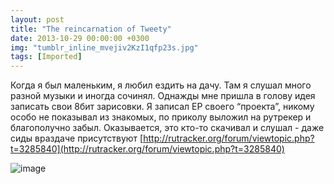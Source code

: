 ```yaml
---
layout: post
title: "The reincarnation of Tweety"
date: 2013-10-29 00:00:00 +0300
img: "tumblr_inline_mvejiv2KzI1qfp23s.jpg"
tags: [Imported]
---
```


Когда я был маленьким, я любил ездить на дачу. Там я слушал много разной музыки и иногда сочинял. Однажды мне пришла в голову идея записать свои 8бит зарисовки. Я записал ЕР своего “проекта”, никому особо не показывал из знакомых, по приколу выложил на рутрекер и благополучно забыл. Оказывается, это кто-то скачивал и слушал - даже сиды враздаче присутствуют [http://rutracker.org/forum/viewtopic.php?t=3285840](http://rutracker.org/forum/viewtopic.php?t=3285840)

![image](/blog/assets/tumblr_inline_mvejiv2KzI1qfp23s.jpg)